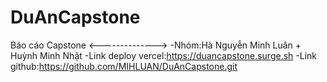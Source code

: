 # DuAnCapstone
 Báo cáo Capstone
 <-------------->
 -Nhóm:Hà Nguyễn Minh Luân + Huỳnh Minh Nhật
 -Link deploy vercel:https://duancapstone.surge.sh
 -Link github:https://github.com/MIHLUAN/DuAnCapstone.git
 
 
 
